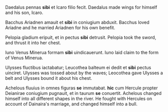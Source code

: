 Daedalus pennas **sibi** et Icaro filio fecit.
  Daedalus made wings for himself and his son, Icaro.

Bacchus Ariadnen amauit et **sibi** in coniugium abduxit.
  Bacchus loved Ariadne and he married Ariadnen for his own benefit.

Pelopia gladium eripuit, et in pectus **sibi** detrusit.
  Pelopia took the sword, and thrust it into her chest. 

Iuno Venus Minerua formam **sibi** uindicauerunt.
  Iuno laid claim to the form of Venus Minerua. 

Ulysses fluctibus iactabatur; Leucothea balteum ei dedit et **sibi** pectus uinciret.
  Ulysses was tossed about by the waves; Leocothea gave Ulysses a belt and Ulysses bound it about his chest. 

Achelous fluuius in omnes figuras **se** immutabat. **hic** cum Hercule propter Deianirae coniugium pugnauit, et in taurum **se** conuertit.
  Achelous changed himself into all different shapes in the river. He fought with Hercules on account of Dainaira's marriage, and changed himself into a 
  bull.
